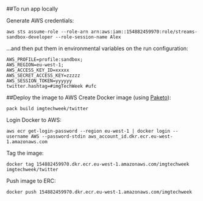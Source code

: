 ##To run app locally

Generate AWS credentials:

`aws sts assume-role --role-arn arn:aws:iam::154882459970:role/streams-sandbox-developer --role-session-name Alex`

...and then put them in environmental variables on the run configuration:
```
AWS_PROFILE=profile:sandbox;
AWS_REGION=eu-west-1;
AWS_ACCESS_KEY_ID=xxxxx
AWS_SECRET_ACCESS_KEY=zzzzz
AWS_SESSION_TOKEN=yyyyyy
twitter.hashtag=#imgTechWeek #ufc
```


##Deploy the image to AWS
Create Docker image (using [Paketo](https://paketo.io/)):

`pack build imgtechweek/twitter`

Login Docker to AWS:

`aws ecr get-login-password --region eu-west-1 | docker login --username AWS --password-stdin aws_account_id.dkr.ecr.eu-west-1.amazonaws.com`

Tag the image:

`docker tag 154882459970.dkr.ecr.eu-west-1.amazonaws.com/imgtechweek imgtechweek/twitter`

Push image to ERC:

`docker push 154882459970.dkr.ecr.eu-west-1.amazonaws.com/imgtechweek`